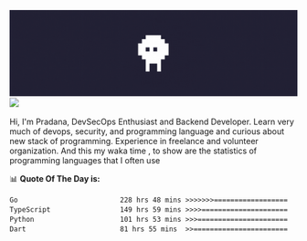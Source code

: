 ![banner](.github/banner.gif)
<img src="https://user-images.githubusercontent.com/73097560/115834477-dbab4500-a447-11eb-908a-139a6edaec5c.gif"></p>

Hi, I'm Pradana, DevSecOps Enthusiast and Backend Developer. Learn very much of devops, security, and programming language and curious about new stack of programming. Experience in freelance and volunteer organization. And this my waka time , to show are the statistics of programming languages that I often use

📊 **Quote Of The Day is:**
<!--START_SECTION:waka-->

```txt
Go                         228 hrs 48 mins >>>>>>>==================   27.18 %
TypeScript                 149 hrs 59 mins >>>>=====================   17.82 %
Python                     101 hrs 53 mins >>>======================   12.10 %
Dart                       81 hrs 55 mins  >>=======================   09.73 %
```

<!--END_SECTION:waka-->
